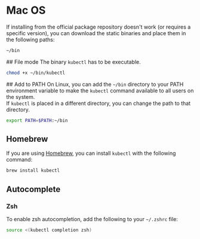 # Mac OS
If installing from the official package repository doesn't work (or requires a specific version), you can download the static binaries and place them in the following paths:

```bash
~/bin
```

## File mode
The binary `kubectl` has to be executable.

```bash
chmod +x ~/bin/kubectl
```

## Add to PATH
On Linux, you can add the `~/bin` directory to your PATH environment variable to make the `kubectl` command available to all users on the system.  
If `kubectl` is placed in a different directory, you can change the path to that directory.

```bash
export PATH=$PATH:~/bin
```

## Homebrew
If you are using [Homebrew](https://brew.sh/), you can install `kubectl` with the following command:

```bash
brew install kubectl
```

## Autocomplete

### Zsh
To enable zsh autocompletion, add the following to your `~/.zshrc` file:

```bash
source <(kubectl completion zsh)
```